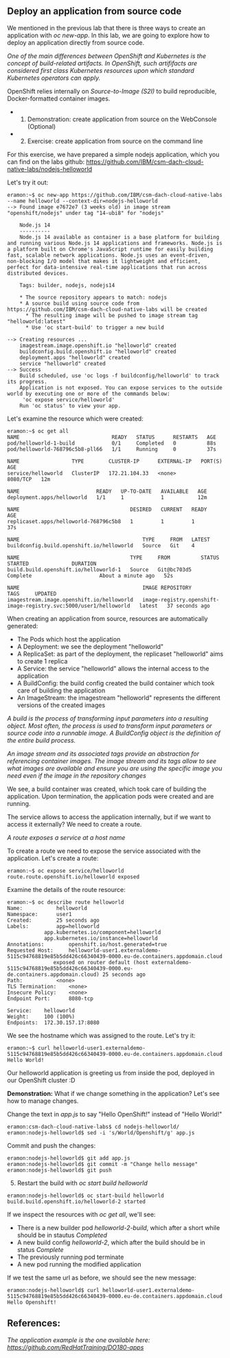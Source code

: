 ## Deploy an application from source code

We mentioned in the previous lab that there is three ways to create an application with _oc new-app_. In this lab, we are going to explore how to deploy an application directly from source code. 

_One of the main differences between OpenShift and Kubernetes is the concept of build-related artifacts. In OpenShift, such artififacts are considered first class Kubernetes resources upon which standard Kubernetes operators can apply._

OpenShift relies internally on _Source-to-Image (S2I)_ to build reproducible, Docker-formatted container images. 

 * 1. Demonstration: create application from source on the WebConsole (Optional)
 * 2. Exercise: create application from source on the command line

For this exercise, we have prepared a simple nodejs application, which you can find on the labs github:
https://github.com/IBM/csm-dach-cloud-native-labs/nodejs-helloworld

Let's try it out:
```
eramon:~$ oc new-app https://github.com/IBM/csm-dach-cloud-native-labs --name helloworld --context-dir=nodejs-helloworld
--> Found image e7672e7 (3 weeks old) in image stream "openshift/nodejs" under tag "14-ubi8" for "nodejs"

    Node.js 14 
    ---------- 
    Node.js 14 available as container is a base platform for building and running various Node.js 14 applications and frameworks. Node.js is a platform built on Chrome's JavaScript runtime for easily building fast, scalable network applications. Node.js uses an event-driven, non-blocking I/O model that makes it lightweight and efficient, perfect for data-intensive real-time applications that run across distributed devices.

    Tags: builder, nodejs, nodejs14

    * The source repository appears to match: nodejs
    * A source build using source code from https://github.com/IBM/csm-dach-cloud-native-labs will be created
      * The resulting image will be pushed to image stream tag "helloworld:latest"
      * Use 'oc start-build' to trigger a new build

--> Creating resources ...
    imagestream.image.openshift.io "helloworld" created
    buildconfig.build.openshift.io "helloworld" created
    deployment.apps "helloworld" created
    service "helloworld" created
--> Success
    Build scheduled, use 'oc logs -f buildconfig/helloworld' to track its progress.
    Application is not exposed. You can expose services to the outside world by executing one or more of the commands below:
     'oc expose service/helloworld' 
    Run 'oc status' to view your app.
```

Let's examine the resource which were created:
```
eramon:~$ oc get all
NAME                              READY   STATUS      RESTARTS   AGE
pod/helloworld-1-build            0/1     Completed   0          88s
pod/helloworld-768796c5b8-pll66   1/1     Running     0          37s

NAME                 TYPE        CLUSTER-IP      EXTERNAL-IP   PORT(S)    AGE
service/helloworld   ClusterIP   172.21.104.33   <none>        8080/TCP   12m

NAME                         READY   UP-TO-DATE   AVAILABLE   AGE
deployment.apps/helloworld   1/1     1            1           12m

NAME                                    DESIRED   CURRENT   READY   AGE
replicaset.apps/helloworld-768796c5b8   1         1         1       37s

NAME                                        TYPE     FROM   LATEST
buildconfig.build.openshift.io/helloworld   Source   Git    4

NAME                                    TYPE     FROM          STATUS                        STARTED              DURATION
build.build.openshift.io/helloworld-1   Source   Git@bc703d5   Complete                      About a minute ago   52s

NAME                                        IMAGE REPOSITORY                                                    TAGS     UPDATED
imagestream.image.openshift.io/helloworld   image-registry.openshift-image-registry.svc:5000/user1/helloworld   latest   37 seconds ago
```

When creating an application from source, resources are automatically generated:

 * The Pods which host the application 
 * A Deployment: we see the deployment "helloworld"
 * A ReplicaSet: as part of the deployment, the replicaset "helloworld" aims to create 1 replica
 * A Service: the service "helloworld" allows the internal access to the application
 * A BuildConfig: the build config created the build container which took care of building the application
 * An ImageStream: the imagestream "helloworld" represents the different versions of the created images

_A build is the process of transforming input parameters into a resulting object. Most often, the process is used to transform input parameters or source code into a runnable image. A BuildConfig object is the definition of the entire build process._

_An image stream and its associated tags provide an abstraction for referencing container images. The image stream and its tags allow to see what images are available and ensure you are using the specific image you need even if the image in the repository changes_

We see, a build container was created, which took care of building the application. Upon termination, the application pods were created and are running. 

The service allows to access the application internally, but if we want to access it externally? We need to create a route.

_A route exposes a service at a host name_ 

To create a route we need to expose the service associated with the application. 
Let's create a route:
```
eramon:~$ oc expose service/helloworld
route.route.openshift.io/helloworld exposed
```

Examine the details of the route resource:
```
eramon:~$ oc describe route helloworld
Name:			helloworld
Namespace:		user1
Created:		25 seconds ago
Labels:			app=helloworld
			app.kubernetes.io/component=helloworld
			app.kubernetes.io/instance=helloworld
Annotations:		openshift.io/host.generated=true
Requested Host:		helloworld-user1.externaldemo-5115c94768819e85b5dd426c66340439-0000.eu-de.containers.appdomain.cloud
			   exposed on router default (host externaldemo-5115c94768819e85b5dd426c66340439-0000.eu-de.containers.appdomain.cloud) 25 seconds ago
Path:			<none>
TLS Termination:	<none>
Insecure Policy:	<none>
Endpoint Port:		8080-tcp

Service:	helloworld
Weight:		100 (100%)
Endpoints:	172.30.157.17:8080
```

We see the hostname which was assigned to the route. Let's try it:
```
eramon:~$ curl helloworld-user1.externaldemo-5115c94768819e85b5dd426c66340439-0000.eu-de.containers.appdomain.cloud
Hello World!
```

Our helloworld application is greeting us from inside the pod, deployed in our OpenShift cluster :D

__Demonstration:__ What if we change something in the application? Let's see how to manage changes. 

Change the text in _app.js_ to say "Hello OpenShift!" instead of "Hello World!"
```
eramon:csm-dach-cloud-native-labs$ cd nodejs-helloworld/
eramon:nodejs-helloworld$ sed -i 's/World/Openshift/g' app.js
```

Commit and push the changes:
```
eramon:nodejs-helloworld$ git add app.js
eramon:nodejs-helloworld$ git commit -m "Change hello message"
eramon:nodejs-helloworld$ git push
```

 5) Restart the build with _oc start build helloworld_

```
eramon:nodejs-helloworld$ oc start-build helloworld
build.build.openshift.io/helloworld-2 started
```

If we inspect the resources with _oc get all_, we'll see:

 * There is a new builder pod _helloworld-2-build_, which after a short while should be in stautus _Completed_
 * A new build config _helloworld-2_, which after the build should be in status _Complete_
 * The previously running pod terminate
 * A new pod running the modified application

If we test the same url as before, we should see the new message:
```
eramon:nodejs-helloworld$ curl helloworld-user1.externaldemo-5115c94768819e85b5dd426c66340439-0000.eu-de.containers.appdomain.cloud
Hello Openshift! 
```

## References:

_The application example is the one available here:
https://github.com/RedHatTraining/DO180-apps_
